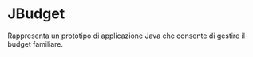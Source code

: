 # JBudget
Rappresenta un prototipo di applicazione Java che consente di gestire il budget familiare.
